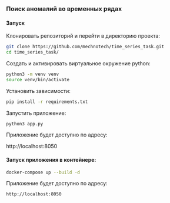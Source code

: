 ### Поиск аномалий во временных рядах

#### Запуск

Клонировать репозиторий и перейти в директорию проекта:

```BASH
git clone https://github.com/mechnotech/time_series_task.git
cd time_series_task/
```

Создать и активировать виртуальное окружение python:

```BASH
python3 -m venv venv
source venv/bin/activate
```

Установить зависимости:

```BASH
pip install -r requirements.txt
```

Запустить приложение:

```BASH
python3 app.py
```
Приложение будет доступно по адресу:

http://localhost:8050


#### Запуск приложения в контейнере:

```BASH
docker-compose up --build -d
```

Приложение будет доступно по адресу:

`http://localhost:8050`